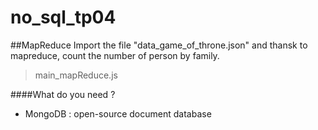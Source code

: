 # no_sql_tp04

##MapReduce
Import the file "data_game_of_throne.json" and thansk to mapreduce, count the number of person by family.
> main_mapReduce.js

####What do you need ?
* MongoDB : open-source document database

